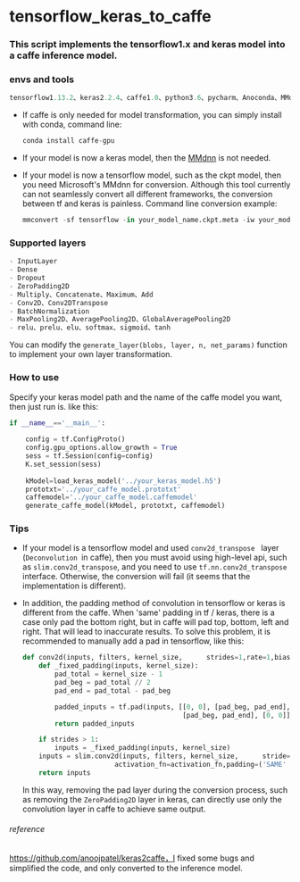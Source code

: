 # tensorflow_keras_to_caffe

### This script implements the tensorflow1.x and keras model into a caffe inference model.

### envs and tools

```python
tensorflow1.13.2、keras2.2.4、caffe1.0、python3.6、pycharm、Anoconda、MMdnn0.2.4、ubuntu18.04
```

* If caffe is only needed for model transformation, you can simply install with conda, command line:

  ```python
  conda install caffe-gpu
  ```

* If your model is now a keras model, then the [MMdnn]( https://github.com/microsoft/MMdnn) is not needed.

* If your model is now a tensorflow model, such as the ckpt model, then you need Microsoft's MMdnn for conversion. Although this tool currently can not seamlessly convert all different frameworks, the conversion between tf and keras is painless. Command line conversion example:

  ```python
  mmconvert -sf tensorflow -in your_model_name.ckpt.meta -iw your_model_name.ckpt --inNodeName input_name --inputShape 224,224,3 --dstNodeName output1 ouput2 -df keras -om your_keras_model.h5
  ```

### Supported layers

```python
- InputLayer
- Dense
- Dropout
- ZeroPadding2D
- Multiply、Concatenate、Maximum、Add
- Conv2D、Conv2DTranspose
- BatchNormalization
- MaxPooling2D、AveragePooling2D、GlobalAveragePooling2D
- relu、prelu、elu、softmax、sigmoid、tanh
```

You can modify the `generate_layer(blobs, layer, n, net_params)`  function to implement your own layer transformation.

### How to use

Specify your keras model path and the name of the caffe model you want, then just run is. like this:

```python
if __name__=='__main__':
    
    config = tf.ConfigProto()
    config.gpu_options.allow_growth = True
    sess = tf.Session(config=config)
    K.set_session(sess)
    
    kModel=load_keras_model('../your_keras_model.h5')
    prototxt='../your_caffe_model.prototxt'
    caffemodel='../your_caffe_model.caffemodel'
    generate_caffe_model(kModel, prototxt, caffemodel)
```

### Tips

* If your model is a tensorflow model and used `conv2d_transpose ` layer (`Deconvolution `in caffe), then you must avoid using high-level api, such as `slim.conv2d_transpose`, and you need to use  `tf.nn.conv2d_transpose` interface. Otherwise, the conversion will fail (it seems that the implementation is different).

* In addition, the padding method of convolution in tensorflow or keras is different from the caffe. When 'same' padding in tf / keras, there is a case only pad the bottom right, but in caffe will pad top, bottom, left and right. That will lead to inaccurate results. To solve this problem, it is recommended to manually add a pad in tensorflow, like this:

  ```python
  def conv2d(inputs, filters, kernel_size,      strides=1,rate=1,biases_initializer=tf.zeros_initializer,  activation_fn=tf.nn.relu):#stride>1时padding，valid卷积实现same
      def _fixed_padding(inputs, kernel_size):
          pad_total = kernel_size - 1
          pad_beg = pad_total // 2
          pad_end = pad_total - pad_beg
  
          padded_inputs = tf.pad(inputs, [[0, 0], [pad_beg, pad_end],
                                          [pad_beg, pad_end], [0, 0]], mode='CONSTANT')
          return padded_inputs
  
      if strides > 1:
          inputs = _fixed_padding(inputs, kernel_size)
      inputs = slim.conv2d(inputs, filters, kernel_size,      stride=strides,rate=rate,biases_initializer=biases_initializer,
                         activation_fn=activation_fn,padding=('SAME' if strides == 1  else 'VALID'),weights_initializer=tf.initializers.he_normal())
      return inputs
  ```

  In this way, removing the pad layer during the conversion process, such as removing the `ZeroPadding2D` layer in keras, can directly use only the convolution layer in caffe to achieve same output.

###### reference

https://github.com/anoojpatel/keras2caffe，I fixed some bugs and simplified the code, and only converted to the inference model.

